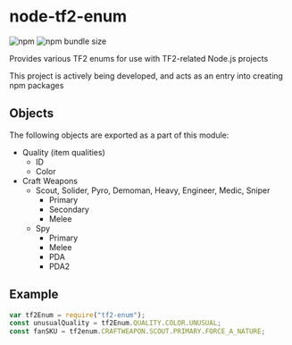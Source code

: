 # node-tf2-enum

![npm](https://img.shields.io/npm/v/tf2-enum?style=flat-square)
![npm bundle size](https://img.shields.io/bundlephobia/min/tf2-enum?style=flat-square)

Provides various TF2 enums for use with TF2-related Node.js projects

This project is actively being developed, and acts as an entry into creating npm packages

## Objects

The following objects are exported as a part of this module:

- Quality (item qualities)
  - ID
  - Color
- Craft Weapons
  - Scout, Solider, Pyro, Demoman, Heavy, Engineer, Medic, Sniper
    - Primary
    - Secondary
    - Melee
  - Spy
    - Primary
    - Melee
    - PDA
    - PDA2

## Example

```javascript
var tf2Enum = require("tf2-enum");
const unusualQuality = tf2Enum.QUALITY.COLOR.UNUSUAL;
const fanSKU = tf2enum.CRAFTWEAPON.SCOUT.PRIMARY.FORCE_A_NATURE;
```
